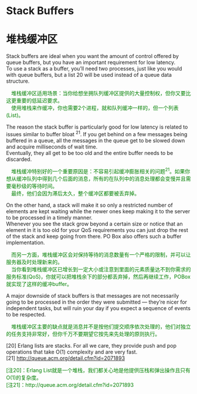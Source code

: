 # Stack Buffers
# 堆栈缓冲区
Stack buffers are ideal when you want the amount of control offered by queue buffers, but you have an important requirement for low latency.<br>
To use a stack as a buffer, you’ll need two processes, just like you would with queue buffers, but a list 20 will be used instead of a queue data structure.
<p></p> <font color="green">
&emsp;堆栈缓冲区适用场景：当你给想坐拥队列缓冲区提供的大量控制权，但你又要比这更重要的低延迟要求。<br>
&emsp;使用堆栈来作缓冲，你也需要2个进程，就和队列缓冲一样的，但一个列表(List)。
</font> <p></p>
The reason the stack buffer is particularly good for low latency is related to issues similar to buffer bloat <sup>21</sup>. If you get behind on a few messages being buffered in a queue, all the messages in the queue get to be slowed down and acquire milliseconds of wait time.<br>
Eventually, they all get to be too old and the entire buffer needs to be discarded.
<p></p> <font color="green">
&emsp;堆栈缓冲特别好的一个重要原因是：不容易引起缓冲膨胀相关的问题<sup>21</sup>。如果你想从缓冲队列中得到几个后面的消息，所有的在队列中的消息处理都会变慢并且需要毫秒级的等待时间。<br>
&emsp;最终，他们会因为滞后太久，整个缓冲区都要被丢弃掉。
</font> <p></p>

On the other hand, a stack will make it so only a restricted number of elements are kept waiting while the newer ones keep making it to the server to be processed in a timely manner.<br>
Whenever you see the stack grow beyond a certain size or notice that an element in it is too old for your QoS requirements you can just drop the rest of the stack and keep going from there. PO Box also offers such a buffer implementation.
<p></p> <font color="green">
&emsp;而另一方面，堆栈缓冲区会对保持等待的消息数量有一个严格的限制，并可以让服务器及时处理新来的。<br>
&emsp;当你看到堆栈缓冲区已增长到一定大小或注意到里面的元素质量达不到你需求的服务标准(QoS)，你就可以把堆栈余下的部分都丢弃掉，然后再继续工作，POBox就实现了这样的缓冲buffer。
</font> <p></p>

A major downside of stack buffers is that messages are not necessarily going to be processed in the order they were submitted — they’re nicer for independent tasks, but will ruin your day if you expect a sequence of events to be respected.
<p></p> <font color="green">
&emsp;堆栈缓冲区主要的缺点就是消息并不是按他们提交顺序依次处理的，他们对独立的任务支持非常好，但你千万不要期望它按先来先处理的原则执行。
</font> <p></p>

[20] Erlang lists are stacks. For all we care, they provide push and pop operations that take O(1) complexity and are very fast.<br>
[21] http://queue.acm.org/detail.cfm?id=2071893

<p></p> <font color="green">
[注20]：Erlang List就是一个堆栈，我们都关心地是他提供压栈和弹出操作且只有O(1)的复杂度。<br>
[注21]：http://queue.acm.org/detail.cfm?id=2071893
</font> <p></p>
